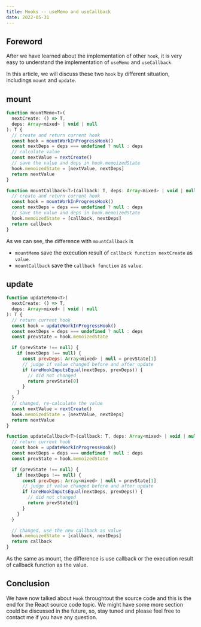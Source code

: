 ```yaml
---
title: Hooks -- useMemo and useCallback
date: 2022-05-31
---
```


## Foreword

After we have learned about the implementation of other `hook`, it is very easy to understand the implementation of `useMemo` and `useCallback`.

In this article, we will discuss these two `hook` by different situation, includings `mount` and `update`.

## mount

```js
function mountMemo<T>(
  nextCreate: () => T,
  deps: Array<mixed> | void | null
): T {
  // create and return current hook
  const hook = mountWorkInProgressHook()
  const nextDeps = deps === undefined ? null : deps
  // calculate value
  const nextValue = nextCreate()
  // save the value and deps in hook.memoizedState
  hook.memoizedState = [nextValue, nextDeps]
  return nextValue
}

function mountCallback<T>(callback: T, deps: Array<mixed> | void | null): T {
  // create and return current hook
  const hook = mountWorkInProgressHook()
  const nextDeps = deps === undefined ? null : deps
  // save the value and deps in hook.memoizedState
  hook.memoizedState = [callback, nextDeps]
  return callback
}
```

As we can see, the difference with `mountCallback` is

- `mountMemo` save the execution result of `callback function nextCreate` as `value`.
- `mountCallback` save the `callback function` as `value`.

## update

```js
function updateMemo<T>(
  nextCreate: () => T,
  deps: Array<mixed> | void | null
): T {
  // return current hook
  const hook = updateWorkInProgressHook()
  const nextDeps = deps === undefined ? null : deps
  const prevState = hook.memoizedState

  if (prevState !== null) {
    if (nextDeps !== null) {
      const prevDeps: Array<mixed> | null = prevState[1]
      // judge if value changed before and after update
      if (areHookInputsEqual(nextDeps, prevDeps)) {
        // did not changed
        return prevState[0]
      }
    }
  }
  // changed, re-calculate the value
  const nextValue = nextCreate()
  hook.memoizedState = [nextValue, nextDeps]
  return nextValue
}

function updateCallback<T>(callback: T, deps: Array<mixed> | void | null): T {
  // return current hook
  const hook = updateWorkInProgressHook()
  const nextDeps = deps === undefined ? null : deps
  const prevState = hook.memoizedState

  if (prevState !== null) {
    if (nextDeps !== null) {
      const prevDeps: Array<mixed> | null = prevState[1]
      // judge if value changed before and after update
      if (areHookInputsEqual(nextDeps, prevDeps)) {
        // did not changed
        return prevState[0]
      }
    }
  }

  // changed, use the new callback as value
  hook.memoizedState = [callback, nextDeps]
  return callback
}
```

As the same as mount, the difference is use callback or the execution result of callback function as the value.

## Conclusion

We have now talked about `Hook` throughtout the source code and this is the end for the React source code topic. We might have some more section could be discussed in the future, so, stay tuned and please feel free to contact me if you have any question.
